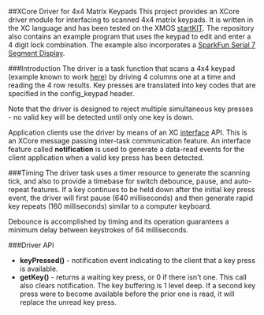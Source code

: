 ##XCore Driver for 4x4 Matrix Keypads
This project provides an XCore driver module for interfacing to scanned 4x4 matrix keypads.  It is written in the XC language and has been tested on the XMOS [startKIT](http://www.xmos.com/startkit).  The repository also contains an example program that uses the keypad to edit and enter a 4 digit lock combination.  The example also incorporates a [SparkFun Serial 7 Segment Display](https://github.com/teachop/xcore_seven_seg).

###Introduction
The driver is a task function that scans a 4x4 keypad (example known to work [here](http://www.amazon.com/Universial-Switch-Keypad-Keyboard-Arduino/dp/B008A30NW4)) by driving 4 columns one at a time and reading the 4 row results.  Key presses are translated into key codes that are specified in the config_keypad header.

Note that the driver is designed to reject multiple simultaneous key presses - no valid key will be detected until only one key is down.

Application clients use the driver by means of an XC [interface](https://www.xmos.com/support/documentation/xtools?subcategory=xTIMEcomposer&component=17653&page=23#xc-prog-guide-interface-connection) API.  This is an XCore message passing inter-task communication feature.  An interface feature called **notification** is used to generate a data-read events for the client application when a valid key press has been detected.

###Timing
The driver task uses a timer resource to generate the scanning tick, and also to provide a timebase for switch debounce, pause, and auto-repeat features.  If a key continues to be held down after the initial key press event, the driver will first pause (640 milliseconds) and then generate rapid key repeats (160 milliseconds) similar to a computer keyboard.

Debounce is accomplished by timing and its operation guarantees a minimum delay between keystrokes of 64 milliseconds.

###Driver API
- **keyPressed()** - notification event indicating to the client that a key press is available.
- **getKey()** - returns a waiting key press, or 0 if there isn't one.  This call also clears notification.  The key buffering is 1 level deep.  If a second key press were to become available before the prior one is read, it will replace the unread key press.
